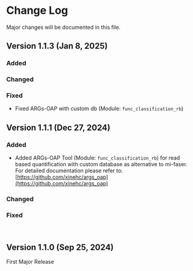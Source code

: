 # Change Log
Major changes will be documented in this file.


## Version 1.1.3 (Jan 8, 2025)
### Added
 
### Changed
 
### Fixed
- Fixed ARGs-OAP with custom db (Module: `func_classification_rb`)


## Version 1.1.1 (Dec 27, 2024)
### Added
- Added ARGs-OAP Tool (Module: `func_classification_rb`) for read based quantification with custom database  as alternative to mi-faser. For detailed documentation please refer to: [https://github.com/xinehc/args_oap](https://github.com/xinehc/args_oap)
 
### Changed
 
### Fixed

<br>

## Version 1.1.0 (Sep 25, 2024)
 
First Major Release
